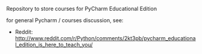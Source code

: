 Repository to store courses for PyCharm Educational Edition

for general Pycharm / courses discussion, see:

 * Reddit: http://www.reddit.com/r/Python/comments/2kt3pb/pycharm_educational_edition_is_here_to_teach_you/
